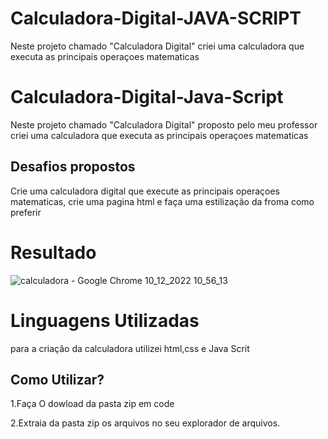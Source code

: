 # Calculadora-Digital-JAVA-SCRIPT
Neste projeto chamado "Calculadora Digital" criei uma calculadora que executa as principais operaçoes matematicas


# Calculadora-Digital-Java-Script
Neste projeto chamado "Calculadora Digital" proposto pelo meu professor criei uma calculadora que executa as principais operaçoes matematicas


## Desafios propostos
Crie uma calculadora digital que execute as principais operaçoes matematicas, crie uma pagina html e faça uma estilização da froma como preferir

# Resultado

![calculadora - Google Chrome 10_12_2022 10_56_13](https://user-images.githubusercontent.com/110677262/206858963-713e7817-f5b0-4dad-9e29-b96fb0eeee52.png)


# Linguagens Utilizadas
para a criaçâo da calculadora utilizei html,css e Java Scrit

## Como Utilizar?
1.Faça O dowload da pasta zip em code

2.Extraia  da pasta zip os arquivos no seu explorador de arquivos.
